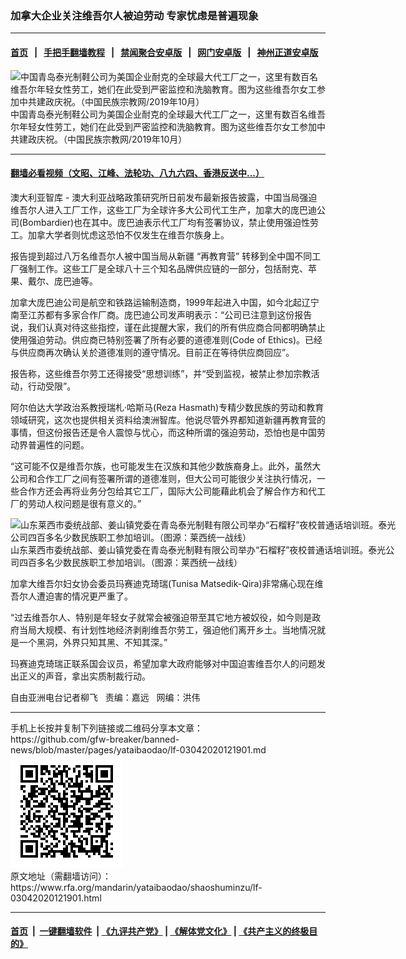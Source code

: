 ### 加拿大企业关注维吾尔人被迫劳动    专家忧虑是普遍现象
------------------------

#### [首页](https://github.com/gfw-breaker/banned-news/blob/master/README.md) &nbsp;&nbsp;|&nbsp;&nbsp; [手把手翻墙教程](https://github.com/gfw-breaker/guides/wiki) &nbsp;&nbsp;|&nbsp;&nbsp; [禁闻聚合安卓版](https://github.com/gfw-breaker/bn-android) &nbsp;&nbsp;|&nbsp;&nbsp; [网门安卓版](https://github.com/oGate2/oGate) &nbsp;&nbsp;|&nbsp;&nbsp; [神州正道安卓版](https://github.com/SzzdOgate/update) 



<div id="headerimg">
 <img alt="中国青岛泰光制鞋公司为美国企业耐克的全球最大代工厂之一，这里有数百名维吾尔年轻女性劳工，她们在此受到严密监控和洗脑教育。图为这些维吾尔女工参加中共建政庆祝。（中国民族宗教网/2019年10月）" src="https://www.rfa.org/mandarin/yataibaodao/shaoshuminzu/lf-03042020121901.html/0304c.jpg/@@images/ea5e3757-73c5-441d-ac58-402ca08bb6a0.jpeg" title="中国青岛泰光制鞋公司为美国企业耐克的全球最大代工厂之一，这里有数百名维吾尔年轻女性劳工，她们在此受到严密监控和洗脑教育。图为这些维吾尔女工参加中共建政庆祝。（中国民族宗教网/2019年10月）"/>
 <div id="headerimgcontents">
  <div id="headerimgcaption">
   <span>
    中国青岛泰光制鞋公司为美国企业耐克的全球最大代工厂之一，这里有数百名维吾尔年轻女性劳工，她们在此受到严密监控和洗脑教育。图为这些维吾尔女工参加中共建政庆祝。（中国民族宗教网/2019年10月）
   </span>
   <!-- zoomattribute -->
  </div>
  <!-- headerimgcaption -->
 </div>
 <!-- headerimagecontents -->
</div>

<hr/>


#### [翻墙必看视频（文昭、江峰、法轮功、八九六四、香港反送中...）](https://github.com/gfw-breaker/banned-news/blob/master/pages/link3.md)

<div id="storytext">
 <div>
  <div class="slot_header">
  </div>
 </div>
 <p>
  澳大利亚智库 - 澳大利亚战略政策研究所日前发布最新报告披露，中国当局强迫维吾尔人进入工厂工作，这些工厂为全球许多大公司代工生产，加拿大的庞巴迪公司(Bombardier)也在其中。庞巴迪表示代工厂均有签署协议，禁止使用强迫性劳工。加拿大学者则忧虑这恐怕不仅发生在维吾尔族身上。
 </p>
 <p>
  报告提到超过八万名维吾尔人被中国当局从新疆 “再教育营” 转移到全中国不同工厂强制工作。这些工厂是全球八十三个知名品牌供应链的一部分，包括耐克、苹果、戴尔、庞巴迪等。
 </p>
 <p>
 </p>
 <p>
 </p>
 <p>
  加拿大庞巴迪公司是航空和铁路运输制造商，1999年起进入中国，如今北起辽宁南至江苏都有多家合作厂商。庞巴迪公司发声明表示：“公司已注意到这份报告说，我们认真对待这些指控，谨在此提醒大家，我们的所有供应商合同都明确禁止使用强迫劳动。供应商已特别签署了所有必要的道德准则(Code of Ethics)。已经与供应商再次确认关於道德准则的遵守情况。目前正在等待供应商回应”。
 </p>
 <p>
  报告称，这些维吾尔劳工还得接受“思想训练”，并“受到监视，被禁止参加宗教活动，行动受限”。
 </p>
 <p>
  阿尔伯达大学政治系教授瑞札·哈斯马(Reza Hasmath)专精少数民族的劳动和教育领域研究，这次也提供相关资料给澳洲智库。他说尽管外界都知道新疆再教育营的事情，但这份报告还是令人震惊与忧心，而这种所谓的强迫劳动，恐怕也是中国劳动界普遍性的问题。
 </p>
 <p>
  “这可能不仅是维吾尔族，也可能发生在汉族和其他少数族裔身上。此外，虽然大公司和合作工厂之间有签署所谓的道德准则，但大公司可能很少关注执行情况，一些合作方还会再将业务分包给其它工厂，国际大公司能藉此机会了解合作方和代工厂的劳动人权问题是很有意义的。”
 </p>
 <p>
  <div class="image-inline captioned" style="width:622px;">
   <div style="width:622px;">
    <img alt="山东莱西市委统战部、姜山镇党委在青岛泰光制鞋有限公司举办“石榴籽”夜校普通话培训班。泰光公司四百多名少数民族职工参加培训。（图源：莱西统一战线）" src="https://www.rfa.org/mandarin/yataibaodao/shaoshuminzu/lf-03042020121901.html/0304d.jpg" title="山东莱西市委统战部、姜山镇党委在青岛泰光制鞋有限公司举办“石榴籽”夜校普通话培训班。泰光公司四百多名少数民族职工参加培训。（图源：莱西统一战线）"/>
   </div>
   <div class="image-caption">
    <span style="width:622px;">
     山东莱西市委统战部、姜山镇党委在青岛泰光制鞋有限公司举办“石榴籽”夜校普通话培训班。泰光公司四百多名少数民族职工参加培训。（图源：莱西统一战线）
    </span>
    <span class="copyright">
    </span>
   </div>
  </div>
 </p>
 <p>
  加拿大维吾尔妇女协会委员玛赛迪克琦瑞(Tunisa Matsedik-Qira)非常痛心现在维吾尔人遭迫害的情况更严重了。
 </p>
 <p>
  “过去维吾尔人、特别是年轻女子就常会被强迫带至其它地方被奴役，如今则是政府当局大规模、有计划性地经济剥削维吾尔劳工，强迫他们离开乡土。当地情况就是一个黑洞，外界只知其黑、不知其深。”
 </p>
 <p>
  玛赛迪克琦瑞正联系国会议员，希望加拿大政府能够对中国迫害维吾尔人的问题发出正义的声音，拿出实质制裁行动。
 </p>
 <p>
 </p>
 <p>
  自由亚洲电台记者柳飞   责编：嘉远   网编：洪伟
 </p>
</div>

<hr/>
手机上长按并复制下列链接或二维码分享本文章：<br/>
https://github.com/gfw-breaker/banned-news/blob/master/pages/yataibaodao/lf-03042020121901.md <br/>
<a href='https://github.com/gfw-breaker/banned-news/blob/master/pages/yataibaodao/lf-03042020121901.md'><img src='https://github.com/gfw-breaker/banned-news/blob/master/pages/yataibaodao/lf-03042020121901.md.png'/></a> <br/>
原文地址（需翻墙访问）：https://www.rfa.org/mandarin/yataibaodao/shaoshuminzu/lf-03042020121901.html


------------------------
#### [首页](https://github.com/gfw-breaker/banned-news/blob/master/README.md) &nbsp;|&nbsp; [一键翻墙软件](https://github.com/gfw-breaker/nogfw/blob/master/README.md) &nbsp;| [《九评共产党》](https://github.com/gfw-breaker/9ping.md/blob/master/README.md#九评之一评共产党是什么) | [《解体党文化》](https://github.com/gfw-breaker/jtdwh.md/blob/master/README.md) | [《共产主义的终极目的》](https://github.com/gfw-breaker/gczydzjmd.md/blob/master/README.md)


<img src='http://gfw-breaker.win/banned-news/pages/yataibaodao/lf-03042020121901.md' width='0px' height='0px'/>